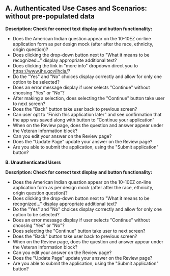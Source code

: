 
## A. Authenticated Use Cases and Scenarios: without pre-populated data 

**Description: Check for correct text display and button functionality:**

- Does the American Indian question appear on the 10-10EZ on-line application form as per design mock (after after the race, ethnicity, origin question)?
- Does clicking the drop-down button next to "What it means to be recognized..." display appropriate additional text?
- Does clicking the link in "more info" dropdown direct you to https://www.ihs.gov/ihcia/?
- Do the "Yes" and "No" choices display correctly and allow for only one option to be selected? 
- Does an error message display if user selects "Continue" without choosing "Yes" or "No"?
- After making a selection, does selecting the "Continue" button take user to next screen?
- Does the "Back" button take user back to previous screen?
- Can user opt to “Finish this application later” and see confirmation that the app was saved along with button to “Continue your application”
- When on the Review page, does the question and answer appear under the Veteran Information block?
- Can you edit your answer on the Review page?
- Does the "Update Page" update your answer on the Review page?
- Are you able to submit the application, using the "Submit application" button?

**B. Unauthenticated Users**

**Description: Check for correct text display and button functionality:**

- Does the American Indian question appear on the 10-10EZ on-line application form as per design mock (after after the race, ethnicity, origin question question)?
- Does clicking the drop-down button next to "What it means to be recognized..." display appropriate additional text?
- Do the "Yes" and "No" choices display correctly and allow for only one option to be selected? 
- Does an error message display if user selects "Continue" without choosing "Yes" or "No"?
- Does selecting the "Continue" button take user to next screen?
- Does the "Back" button take user back to previous screen?
- When on the Review page, does the question and answer appear under the Veteran Information block?
- Can you edit your answer on the Review page?
- Does the "Update Page" update your answer on the Review page?
- Are you able to submit the application, using the "Submit application" button?

